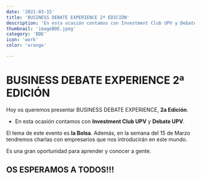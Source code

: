 ```yaml
---
date: '2021-03-15'
title: 'BUSINESS DEBATE EXPERIENCE 2ª EDICIÓN'
description: 'En esta ocasión contamos con Investment Club UPV y Debate UPV. El tema de este evento es la Bolsa. Además, en la semana del 15 de Marzo tendremos charlas con empresarios que nos introducirán en este mundo.'
thumbnail: 'imageBDE.jpeg'
category: 'BDE'
icon: 'work'
color: 'orange'

---
```

# BUSINESS DEBATE EXPERIENCE 2ª EDICIÓN

Hoy os queremos presentar BUSINESS DEBATE EXPERIENCE, **2a Edición**.

- En esta ocasión contamos con **Investment Club UPV** y **Debate UPV**.

El tema de este evento es **la Bolsa**. Además, en la semana del 15 de Marzo tendremos charlas con empresarios que nos introducirán en este mundo.

Es una gran oportunidad para aprender y conocer a gente.

## OS ESPERAMOS A TODOS!!!

